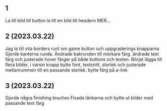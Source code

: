 ## 1
La till bild till button
la till en bild till headern 
MER...

## 2  (2023.03.22)

Jag la till vita borders runt om game button och uppgraderings knapparna
Gjorde kanterna runda.
Ändrade bakrunden till mörkare färg.
ändrade text färg och justerade hover färger på både buttons och texten.
Börjat lägga till flera bilder, i varsin knapp
bytte font, textsnitt, storlek och justerade mellanrummen till en passande storlek.
bytte färg på a-link 

## 3 (2023.03.22)

Gjorde några finishing touches
Fixade länkarna och bytte ut bilder med passande text färg
